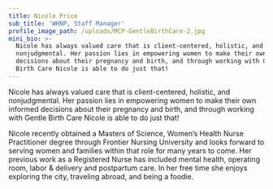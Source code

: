 ```yaml
---
title: Nicole Price
sub_title: 'WHNP, Staff Manager'
profile_image_path: /uploads/MCP-GentleBirthCare-2.jpg
mini_bio: >-
  Nicole has always valued care that is client-centered, holistic, and
  nonjudgmental. Her passion lies in empowering women to make their own informed
  decisions about their pregnancy and birth, and through working with Gentle
  Birth Care Nicole is able to do just that!
---
```


Nicole has always valued care that is client-centered, holistic, and nonjudgmental. Her passion lies in empowering women to make their own informed decisions about their pregnancy and birth, and through working with Gentle Birth Care Nicole is able to do just that\!

Nicole recently obtained a Masters of Science, Women’s Health Nurse Practitioner degree through Frontier Nursing University and looks forward to serving women and families within that role for many years to come. Her previous work as a Registered Nurse has included mental health, operating room, labor & delivery and postpartum care. In her free time she enjoys exploring the city, traveling abroad, and being a foodie.&nbsp;